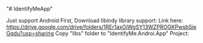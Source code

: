 "# IdentifyMeApp" 

Just support Android
First, Download libindy library support:
Link here: 
https://drive.google.com/drive/folders/1REr1axOiWgSY13WZPROGKPwsbSieGqdu?usp=sharing
Copy "libs" folder to "IdentifyMe.Androi.App" Project: